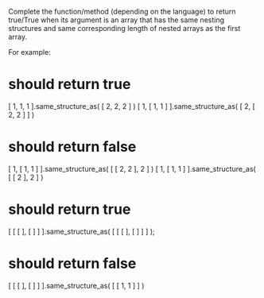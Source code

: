 Complete the function/method (depending on the language) to return true/True when its argument is an array that has the same nesting structures and same corresponding length of nested arrays as the first array.

For example:

# should return true
[ 1, 1, 1 ].same_structure_as( [ 2, 2, 2 ] )
[ 1, [ 1, 1 ] ].same_structure_as( [ 2, [ 2, 2 ] ] )

# should return false
[ 1, [ 1, 1 ] ].same_structure_as( [ [ 2, 2 ], 2 ] )
[ 1, [ 1, 1 ] ].same_structure_as( [ [ 2 ], 2 ] )

# should return true
[ [ [ ], [ ] ] ].same_structure_as( [ [ [ ], [ ] ] ] );

# should return false
[ [ [ ], [ ] ] ].same_structure_as( [ [ 1, 1 ] ] )
